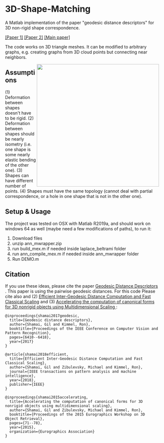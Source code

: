 # 3D-Shape-Matching
A Matlab implementation of the paper "geodesic distance descriptors" for 3D non-rigid shape correspondence. 

[[Paper 1]](https://ieeexplore.ieee.org/abstract/document/8509134) [[Paper 2]](https://docs.wixstatic.com/ugd/28cd82_91f41197b793480ab25b1f97f10f818a.pdf) [[Main paper]](https://docs.wixstatic.com/ugd/28cd82_bb48e8cf06984a18b6016997beda5e4f.pdf)

The code works on 3D triangle meshes. It can be modified to arbitrary graphs, e.g. creating graphs from 3D cloud points but connecting near neighbors.

<img align="right" img src="Images/Viz_pic.png" width="400px">

## Assumptions
(1) Deformation between shapes doesn't have to be rigid.
(2) Deformation between shapes should be nearly isometry (i.e. one shape is some nearly elastic bending of the other one).
(3) Shapes can have different number of points.
(4) Shapes must have the same topology (cannot deal with partial correspondence, or a hole in one shape that is not in the other one).

## Setup & Usage
The project was tested on OSX with Matlab R2019a, and should work on windows 64 as well (maybe need a few modifications of paths), to run it: 
1) Download files
2) unzip ann_mwrapper.zip
3) run build_mex.m if needed inside laplace_beltrami folder
4) run ann_compile_mex.m if needed inside ann_mwrapper folder
5) Run DEMO.m


## Citation
If you use these ideas, please cite the paper <a href="https://docs.wixstatic.com/ugd/28cd82_bb48e8cf06984a18b6016997beda5e4f.pdf"> Geodesic Distance Descriptors </a>. This paper is using the pairwise geodesic distances. For this code Please cite also and (2) <a href="https://ieeexplore.ieee.org/abstract/document/8509134"> Efficient Inter-Geodesic Distance Computation and Fast Classical Scaling</a> and (3) <a href="https://docs.wixstatic.com/ugd/28cd82_91f41197b793480ab25b1f97f10f818a.pdf"> Accelerating the computation of canonical forms for 3D nonrigid objects using Multidimensional Scaling </a>:

```
@inproceedings{shamai2017geodesic,
  title={Geodesic distance descriptors},
  author={Shamai, Gil and Kimmel, Ron},
  booktitle={Proceedings of the IEEE Conference on Computer Vision and Pattern Recognition},
  pages={6410--6418},
  year={2017}
}
```

```
@article{shamai2018efficient,
  title={Efficient Inter-Geodesic Distance Computation and Fast Classical Scaling},
  author={Shamai, Gil and Zibulevsky, Michael and Kimmel, Ron},
  journal={IEEE transactions on pattern analysis and machine intelligence},
  year={2018},
  publisher={IEEE}
}
```

```
@inproceedings{shamai2015accelerating,
  title={Accelerating the computation of canonical forms for 3D nonrigid objects using multidimensional scaling},
  author={Shamai, Gil and Zibulevsky, Michael and Kimmel, Ron},
  booktitle={Proceedings of the 2015 Eurographics Workshop on 3D Object Retrieval},
  pages={71--78},
  year={2015},
  organization={Eurographics Association}
}
```
